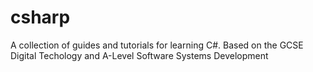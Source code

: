 # csharp
A collection of guides and tutorials for learning C#. Based on the GCSE Digital Techology and A-Level Software Systems Development
